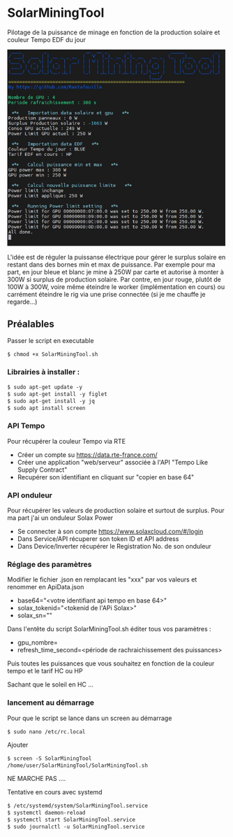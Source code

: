 # SolarMiningTool
Pilotage de la puissance de minage en fonction de la production solaire et couleur Tempo EDF du jour

<img src="Capture.jpg" width="500"/>

L'idée est de réguler la puissanse électrique pour gérer le surplus solaire en restant dans des bornes min et max de puissance.
Par exemple pour ma part, en jour bleue et blanc je mine à 250W par carte et autorise à monter à 300W si surplus de production solaire. 
Par contre, en jour rouge, plutôt de 100W à 300W, voire même éteindre le worker (implémentation en cours) ou carrément éteindre le rig via une prise connectée 
(si je me chauffe je regarde...) 


## Préalables

Passer le script en executable

	$ chmod +x SolarMiningTool.sh
	
### Librairies  à installer :
	$ sudo apt-get update -y 
	$ sudo apt-get install -y figlet 
	$ sudo apt-get install -y jq 
	$ sudo apt install screen

### API Tempo
Pour récupérer la couleur Tempo via RTE
- Créer un compte su <https://data.rte-france.com/>
- Créer une application "web/serveur" associée à l'API "Tempo Like Supply Contract"
- Recupérer son identifiant en cliquant sur "copier en base 64"

### API onduleur
Pour récupérer les valeurs de production solaire et surtout de surplus. Pour ma part j'ai un onduleur Solax Power
- Se connecter à son compte <https://www.solaxcloud.com/#/login>
- Dans Service/API récuperer son token ID et API address
- Dans Device/Inverter récupérer le Registration No. de son onduleur 

### Réglage des paramètres

Modifier le fichier .json en remplacant les "xxx" par vos valeurs et renommer en ApiData.json
- base64="<votre identifiant api tempo en base 64>"
- solax_tokenid="<tokenid de l'APi Solax>"
- solax_sn="<Registration No. de son onduleur>"

Dans l'entête du script SolarMiningTool.sh éditer tous vos paramètres :
- gpu_nombre=<nombre de gpu sur le rig>
- refresh_time_second=<période de rachraichissement des puissances>

Puis toutes les puissances que vous souhaitez en fonction de la couleur tempo et le tarif HC ou HP

Sachant que le soleil en HC ...

### lancement au démarrage

Pour que le script se lance dans un screen au démarrage

	$ sudo nano /etc/rc.local
	
Ajouter

	$ screen -S SolarMiningTool /home/user/SolarMiningTool/SolarMiningTool.sh
 
NE MARCHE PAS ....

 Tentative en cours avec systemd
 
	$ /etc/systemd/system/SolarMiningTool.service
	$ systemctl daemon-reload
	$ systemctl start SolarMiningTool.service
	$ sudo journalctl -u SolarMiningTool.service

 
